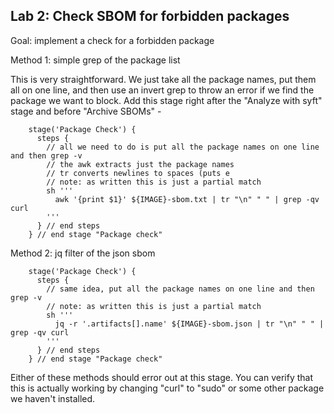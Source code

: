 ## Lab 2: Check SBOM for forbidden packages

Goal: implement a check for a forbidden package

Method 1: simple grep of the package list

This is very straightforward.  We just take all the package names, put them all on one line, and then use an invert grep to throw an error if we find the package we want to block.  Add this stage right after the "Analyze with syft" stage and before "Archive SBOMs" - 

```
    stage('Package Check') {
      steps {
        // all we need to do is put all the package names on one line and then grep -v
        // the awk extracts just the package names
        // tr converts newlines to spaces (puts e
        // note: as written this is just a partial match
        sh '''          
          awk '{print $1}' ${IMAGE}-sbom.txt | tr "\n" " " | grep -qv curl
        '''
      } // end steps
    } // end stage "Package check"
```

Method 2: jq filter of the json sbom

```
    stage('Package Check') {
      steps {
        // same idea, put all the package names on one line and then grep -v
        // note: as written this is just a partial match
        sh '''                    
          jq -r '.artifacts[].name' ${IMAGE}-sbom.json | tr "\n" " " | grep -qv curl
        '''
      } // end steps
    } // end stage "Package check"
```

Either of these methods should error out at this stage.  You can verify that this is actually working by changing "curl" to "sudo" or some other package we haven't installed.
